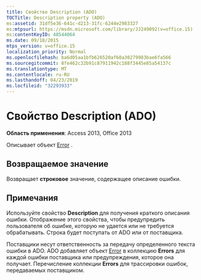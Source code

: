 ```yaml
---
title: Свойство Description (ADO)
TOCTitle: Description property (ADO)
ms:assetid: 31df5e36-641c-d213-31fc-6244e2983327
ms:mtpsurl: https://msdn.microsoft.com/library/JJ249092(v=office.15)
ms:contentKeyID: 48544064
ms.date: 09/18/2015
mtps_version: v=office.15
localization_priority: Normal
ms.openlocfilehash: ba6d05aa1bfb626520af60a30279983bae6fa566
ms.sourcegitcommit: 8fe462c32b91c87911942c188f3445e85a54137c
ms.translationtype: MT
ms.contentlocale: ru-RU
ms.lasthandoff: 04/23/2019
ms.locfileid: "32293933"
---
```

# <a name="description-property-ado"></a>Свойство Description (ADO)


**Область применения**: Access 2013, Office 2013

Описывает объект [Error](error-object-ado.md) .

## <a name="return-value"></a>Возвращаемое значение

Возвращает **строковое** значение, содержащее описание ошибки.

## <a name="remarks"></a>Примечания

Используйте свойство **Description** для получения краткого описания ошибки. Отображение этого свойства, чтобы предупредить пользователя об ошибке, которую не удается или не требуется обрабатывать. Строка будет поступать от ADO или от поставщика.

Поставщики несут ответственность за передачу определенного текста ошибки в ADO. ADO добавляет объект [Error](error-object-ado.md) в коллекцию **Errors** для каждой ошибки поставщика или предупреждения, которое она получает. Перечисление коллекции **Errors** для трассировки ошибок, передаваемых поставщиком.

